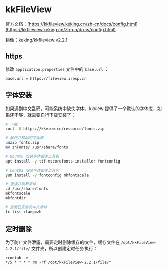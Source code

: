 # kkFileView

官方文档：[https://kkfileview.keking.cn/zh-cn/docs/config.html](https://kkfileview.keking.cn/zh-cn/docs/config.html)

镜像：keking/kkfileview:v2.2.1

## https

修改 ```application.properties``` 文件中的 ```base.url``` ：

```text
base.url = https://fileview.iresp.cn
```

## 字体安装

如果遇到中文乱码，可能系统中缺失字体，kkview 提供了一个默认的字体库，如果还不够，就需要自行下载安装了：

```bash
# 下载
curl -O https://kkview.cn/resource/fonts.zip

# 解压并移动到字体库
unzip fonts.zip
mv zhFonts/ /usr/share/fonts

# Ubuntu 安装字体相关工具包
apt install -y ttf-mscorefonts-installer fontconfig

# CentOS 安装字体相关工具包
yum install -y fontconfig mkfontscale

# 重读并刷新字体
cd /usr/share/fonts
mkfontscale
mkfontdir

# 查看已安装的中文字体
fc-list :lang=zh
```

## 定时删除

为了防止文件泄露，需要定时删除缓存的文件，缓存文件在 ```/opt/kkFileView-2.2.1/file/``` 文件夹，所以创建定时任务执行：

```shell
crontab -e
*/5 * * * * rm -rf /opt/kkFileView-2.2.1/file/*
```
